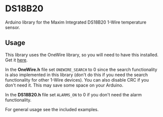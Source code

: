 # DS18B20 #

Arduino library for the Maxim Integrated DS18B20 1-Wire temperature sensor.

## Usage ##

This library uses the OneWire library, so you will need to have this installed. Get it [here](http://www.pjrc.com/teensy/td_libs_OneWire.html).

In the **OneWire.h** file set `ONEWIRE_SEARCH` to 0 since the search functionality is also implemented in this library (don't do this if you need the search functionality for other 1-Wire devices). You can also disable CRC if you don't need it. This may save some space on your Arduino.

In the **DS18B20.h** file set `ALARMS_ON` to 0 if you don't need the alarm functionality.

For general usage see the included examples.
